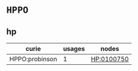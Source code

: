 # `HPPO`

## hp

| curie          |   usages | nodes                                           |
|----------------|----------|-------------------------------------------------|
| HPPO:probinson |        1 | [HP:0100750](https://bioregistry.io/HP:0100750) |

